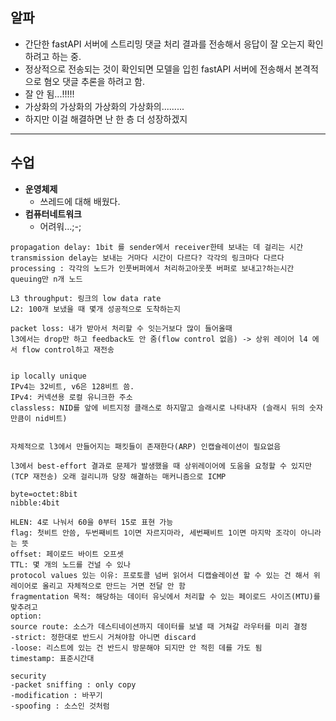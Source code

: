 ## 알파
- 간단한 fastAPI 서버에 스트리밍 댓글 처리 결과를 전송해서 응답이 잘 오는지 확인하려고 하는 중.
- 정상적으로 전송되는 것이 확인되면 모델을 입힌 fastAPI 서버에 전송해서 본격적으로 혐오 댓글 추론을 하려고 함.
- 잘 안 됨...!!!!!
- 가상화의 가상화의 가상화의 가상화의.........
- 하지만 이걸 해결하면 난 한 층 더 성장하겠지

***

## 수업
- **운영체제** 
    - 쓰레드에 대해 배웠다.
- **컴퓨터네트워크**
    - 어려워...;-;
```
propagation delay: 1bit 를 sender에서 receiver한테 보내는 데 걸리는 시간
transmission delay는 보내는 거마다 시간이 다르다? 각각의 링크마다 다르다
processing : 각각의 노드가 인풋버퍼에서 처리하고아웃풋 버퍼로 보내고?하는시간
queuing만 n개 노드

L3 throughput: 링크의 low data rate
L2: 100개 보냈을 때 몇개 성공적으로 도착하는지

packet loss: 내가 받아서 처리할 수 잇는거보다 많이 들어올때
l3에서는 drop만 하고 feedback도 안 줌(flow control 없음) -> 상위 레이어 l4 에서 flow control하고 재전송


ip locally unique
IPv4는 32비트, v6은 128비트 씀.
IPv4: 커넥션용 로컬 유니크한 주소
classless: NID를 앞에 비트지정 클래스로 하지말고 슬래시로 나타내자 (슬래시 뒤의 숫자만큼이 nid비트)


자체적으로 l3에서 만들어지는 패킷들이 존재한다(ARP) 인캡슐레이션이 필요없음

l3에서 best-effort 결과로 문제가 발생했을 때 상위레이어에 도움을 요청할 수 있지만(TCP 재전송) 오래 걸리니까 당장 해결하는 매커니즘으로 ICMP

byte=octet:8bit
nibble:4bit

HLEN: 4로 나눠서 60을 0부터 15로 표현 가능
flag: 첫비트 안씀, 두번째비트 1이면 자르지마라, 세번째비트 1이면 마지막 조각이 아니라는 뜻
offset: 페이로드 바이트 오프셋
TTL: 몇 개의 노드를 건널 수 있나
protocol values 있는 이유: 프로토콜 넘버 읽어서 디캡슐레이션 할 수 있는 건 해서 위 레이어로 올리고 자체적으로 만드는 거면 전달 안 함
fragmentation 목적: 해당하는 데이터 유닛에서 처리할 수 있는 페이로드 사이즈(MTU)를 맞추려고
option: 
source route: 소스가 데스티네이션까지 데이터를 보낼 때 거쳐갈 라우터를 미리 결정
-strict: 정한대로 반드시 거쳐야함 아니면 discard
-loose: 리스트에 있는 건 반드시 방문해야 되지만 안 적힌 데를 가도 됨
timestamp: 표준시간대

security
-packet sniffing : only copy
-modification : 바꾸기
-spoofing : 소스인 것처럼

```

